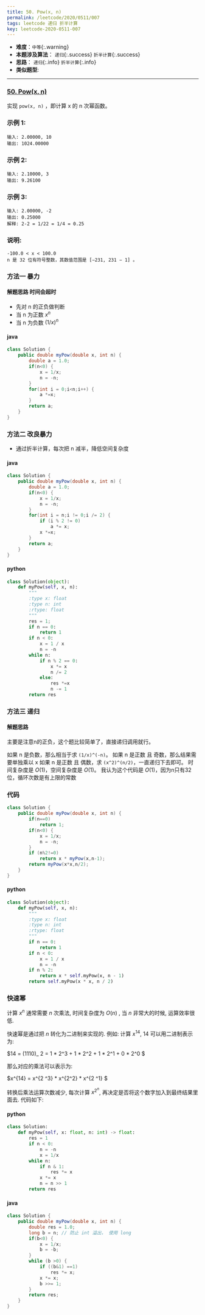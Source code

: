```yaml
---
title: 50. Pow(x, n)
permalink: /leetcode/2020/0511/007
tags: leetcode 递归 折半计算
key: leetcode-2020-0511-007
---
```

- __难度__：`中等`{:.warning}
- __本题涉及算法__： `递归`{:.success} `折半计算`{:.success}
- __思路__：  `递归`{:.info} `折半计算`{:.info}
- __类似题型__:

---

### [50. Pow(x, n)](https://leetcode-cn.com/problems/powx-n/)
实现 `pow(x, n)` ，即计算 x 的 n 次幂函数。

### 示例 1:
```
输入: 2.00000, 10
输出: 1024.00000
```
### 示例 2:
```
输入: 2.10000, 3
输出: 9.26100
```
### 示例 3:
```
输入: 2.00000, -2
输出: 0.25000
解释: 2-2 = 1/22 = 1/4 = 0.25
```
### 说明:
```
-100.0 < x < 100.0
n 是 32 位有符号整数，其数值范围是 [−231, 231 − 1] 。
```

### 方法一 暴力
#### 解题思路 时间会超时
- 先对 n 的正负做判断
- 当 n 为正数 $x^n$
- 当 n 为负数 $(1/x)^n$
#### java
```java
class Solution {
    public double myPow(double x, int n) {
        double a = 1.0;
        if(n<0) {
            x = 1/x;
            n = -n;
        }
        for(int i = 0;i<n;i++) {
            a *=x;
        }
        return a;
    }
}
```

###  方法二 改良暴力
- 通过折半计算，每次把 n 减半，降低空间复杂度
#### java
```java
class Solution {
    public double myPow(double x, int n) {
        double a = 1.0;
        if(n<0) {
            x = 1/x;
            n = -n;
        }
        for(int i = n;i != 0;i /= 2) {
            if (i % 2 != 0)
                a *= x;
            x *=x;
        }
        return a;
    }
}
```

#### python
```python
class Solution(object):
    def myPow(self, x, n):
        """
        :type x: float
        :type n: int
        :rtype: float
        """
        res = 1;
        if n == 0:
            return 1
        if n < 0:
            x = 1 / x
            n = -n
        while n:
            if n % 2 == 0:
                x *= x
                n /= 2
            else:
                res *=x
                n -= 1
        return res
```

### 方法三 递归
#### 解题思路
主要是注意n的正负，这个题比较简单了，直接递归调用就行。

如果 n 是负数，那么相当于求 `(1/x)^(-n)`。
如果 n 是正数 且 奇数，那么结果需要单独乘以 x
如果 n 是正数 且 偶数，求 `(x^2)^(n/2)`，一直递归下去即可。
时间复杂度是 $O(1)$，空间复杂度是 $O(1)$。
我认为这个代码是 $O(1)$，因为n只有32位，循环次数是有上限的常数

### 代码
```java
class Solution {
    public double myPow(double x, int n) {
        if(n==0)
            return 1;
        if(n<0) {
            x = 1/x;
            n = -n;
        }
        if (n%2!=0)
            return x * myPow(x,n-1);
        return myPow(x*x,n/2);
    }
}
```

#### python
```python
class Solution(object):
    def myPow(self, x, n):
        """
        :type x: float
        :type n: int
        :rtype: float
        """
        if n == 0:
            return 1
        if n < 0:
            x = 1 / x
            n = -n
        if n % 2:
            return x * self.myPow(x, n - 1)
        return self.myPow(x * x, n / 2)
```

### 快速幂
计算 $x^ n$ 通常需要 $n$ 次乘法, 时间复杂度为 $O(n)$ , 当 $n$ 非常大的时候, 运算效率很低.

快速幂是通过把 $n$ 转化为二进制来实现的. 例如: 计算 $x^{14}$, 14 可以用二进制表示为:

$14 = (1110)_ 2 = 1 * 2^3 + 1 * 2^2 + 1 * 2^1 + 0 * 2^0 $

那么对应的乘法可以表示为:

$x^{14} = x^{2 ^3} * x^{2^2} * x^{2 ^1} $

转换后乘法运算次数减少, 每次计算 $x^{2^n}$, 再决定是否将这个数字加入到最终结果里面去. 代码如下:

#### python
```python
class Solution:
    def myPow(self, x: float, n: int) -> float:
        res = 1
        if n < 0:
            n = -n
            x = 1/x
        while n:
            if n & 1:
                res *= x
            x *= x
            n = n >> 1
        return res

```

#### java
```java
class Solution {
    public double myPow(double x, int n) {
        double res = 1.0;
        long b = n; // 防止 int 溢出， 使用 long
        if(b<0) {
            x = 1/x;
            b = -b;
        }
        while (b >0) {
            if ((b&1) ==1)
                res *= x;
            x *= x;
            b >>= 1;
        }
        return res;
    }
}
```
